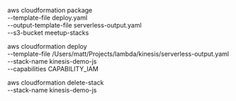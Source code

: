 
aws cloudformation package \
	--template-file deploy.yaml \
	--output-template-file serverless-output.yaml \
	--s3-bucket meetup-stacks

aws cloudformation deploy \
	--template-file /Users/matt/Projects/lambda/kinesis/serverless-output.yaml \
	--stack-name kinesis-demo-js \
	--capabilities CAPABILITY_IAM

aws cloudformation delete-stack \
	--stack-name kinesis-demo-js

